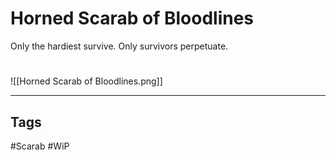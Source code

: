 # Horned Scarab of Bloodlines
Only the hardiest survive. Only survivors perpetuate.

#
![[Horned Scarab of Bloodlines.png]]

---
## Tags
#Scarab
#WiP 